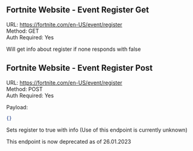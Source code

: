 ## Fortnite Website - Event Register Get

URL: https://fortnite.com/en-US/event/register \
Method: GET \
Auth Required: Yes

Will get info about register if none responds with false

## Fortnite Website - Event Register Post

URL: https://fortnite.com/en-US/event/register \
Method: POST \
Auth Required: Yes

Payload:

```json
{}
```

Sets register to true with info (Use of this endpoint is currently unknown)

This endpoint is now deprecated as of 26.01.2023 